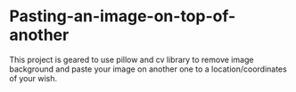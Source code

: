 # Pasting-an-image-on-top-of-another
This project is geared to use pillow and cv library to remove image background and paste your image on another one to a location/coordinates of your wish.
